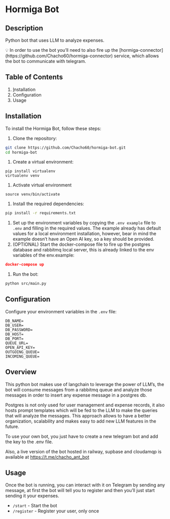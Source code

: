 # Hormiga Bot

## Description

Python bot that uses LLM to analyze expenses.

<aside>
💡 In order to use the bot you’ll need to also fire up the [hormiga-connector](https://github.com/Chacho60/hormiga-connector) service, which allows the bot to communicate with telegram.

</aside>

## Table of Contents

1. [I](notion://www.notion.so/e05e48ba377d4949ac43a8d3b81abb50?showMoveTo=true&saveParent=true#installation)nstallation
2. Configuration
3. Usage

## Installation

To install the Hormiga Bot, follow these steps:

1. Clone the repository:

```bash
git clone https://github.com/Chacho60/hormiga-bot.git
cd hormiga-bot
```

1. Create a virtual environment:

```
pip install virtualenv
virtualenv venv
```

1. Activate virtual environment

```
source venv/bin/activate
```

1. Install the required dependencies:

```bash
pip install -r requirements.txt
```

1. Set up the environment variables by copying the `.env example` file to `.env` and filling in the required values. The example already has default values for a local environment installation, however, bear in mind the example doesn’t have an Open AI key, so a key should be provided.
2. (OPTIONAL) Start the docker-compose file to fire up the postgres database and rabbitmq local server, this is already linked to the env variables of the env.example:

```json
docker-compose up
```

1. Run the bot:

```bash
python src/main.py
```

## Configuration

Configure your environment variables in the `.env` file:

```
DB_NAME=
DB_USER=
DB_PASSWORD=
DB_HOST=
DB_PORT=
QUEUE_URL=
OPEN_API_KEY=
OUTGOING_QUEUE=
INCOMING_QUEUE=
```

## Overview

This python bot makes use of langchain to leverage the power of LLM’s, the bot will consume messages from a rabbitmq queue and analyze those messages in order to insert any expense message in a postgres db.

Postgres is not only used for user management and expense records, it also hosts prompt templates which will be fed to the LLM to make the queries that will analyze the messages. This approach allows to have a better organization, scalability and makes easy to add new LLM features in the future.

To use your own bot, you just have to create a new telegram bot and add the key to the .env file.

Also, a live version of the bot hosted in railway, supbase and cloudamqp is available at https://t.me/chacho_ant_bot

## Usage

Once the bot is running, you can interact with it on Telegram by sending any message, at first the bot will tell you to register and then you’ll just start sending it your expenses.

- `/start` - Start the bot
- `/register` - Register your user, only once
